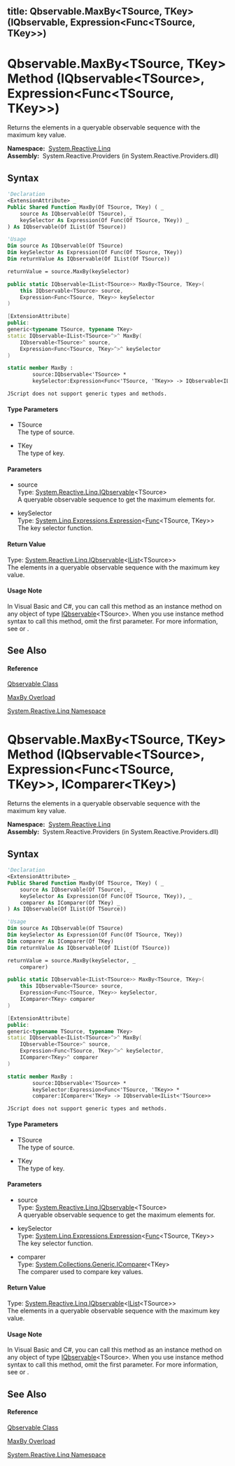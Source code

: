title: Qbservable.MaxBy<TSource, TKey>(IQbservable<TSource>, Expression<Func<TSource, TKey>>)
---
# Qbservable.MaxBy\<TSource, TKey\> Method (IQbservable\<TSource\>, Expression\<Func\<TSource, TKey\>\>)

Returns the elements in a queryable observable sequence with the maximum key value.

**Namespace:**  [System.Reactive.Linq](System.Reactive.Linq\System.Reactive.Linq.md)  
**Assembly:**  System.Reactive.Providers (in System.Reactive.Providers.dll)

## Syntax

```vb
'Declaration
<ExtensionAttribute> _
Public Shared Function MaxBy(Of TSource, TKey) ( _
    source As IQbservable(Of TSource), _
    keySelector As Expression(Of Func(Of TSource, TKey)) _
) As IQbservable(Of IList(Of TSource))
```

```vb
'Usage
Dim source As IQbservable(Of TSource)
Dim keySelector As Expression(Of Func(Of TSource, TKey))
Dim returnValue As IQbservable(Of IList(Of TSource))

returnValue = source.MaxBy(keySelector)
```

```csharp
public static IQbservable<IList<TSource>> MaxBy<TSource, TKey>(
    this IQbservable<TSource> source,
    Expression<Func<TSource, TKey>> keySelector
)
```

```c++
[ExtensionAttribute]
public:
generic<typename TSource, typename TKey>
static IQbservable<IList<TSource>^>^ MaxBy(
    IQbservable<TSource>^ source, 
    Expression<Func<TSource, TKey>^>^ keySelector
)
```

```fsharp
static member MaxBy : 
        source:IQbservable<'TSource> * 
        keySelector:Expression<Func<'TSource, 'TKey>> -> IQbservable<IList<'TSource>> 
```

```jscript
JScript does not support generic types and methods.
```

#### Type Parameters

- TSource  
  The type of source.

- TKey  
  The type of key.

#### Parameters

- source  
  Type: [System.Reactive.Linq.IQbservable](IQbservable\IQbservable(TSource).md)\<TSource\>  
  A queryable observable sequence to get the maximum elements for.

- keySelector  
  Type: [System.Linq.Expressions.Expression](https://msdn.microsoft.com/en-us/library/Bb335710)\<[Func](https://msdn.microsoft.com/en-us/library/Bb549151)\<TSource, TKey\>\>  
  The key selector function.

#### Return Value

Type: [System.Reactive.Linq.IQbservable](IQbservable\IQbservable(TSource).md)\<[IList](https://msdn.microsoft.com/en-us/library/5y536ey6)\<TSource\>\>  
The elements in a queryable observable sequence with the maximum key value.

#### Usage Note

In Visual Basic and C\#, you can call this method as an instance method on any object of type [IQbservable](IQbservable\IQbservable(TSource).md)\<TSource\>. When you use instance method syntax to call this method, omit the first parameter. For more information, see [](https://msdn.microsoft.com/en-us/library/Bb384936) or [](https://msdn.microsoft.com/en-us/library/Bb383977).

## See Also

#### Reference

[Qbservable Class](Qbservable\Qbservable.md)

[MaxBy Overload](MaxBy\Qbservable.MaxBy.md)

[System.Reactive.Linq Namespace](System.Reactive.Linq\System.Reactive.Linq.md)









# Qbservable.MaxBy\<TSource, TKey\> Method (IQbservable\<TSource\>, Expression\<Func\<TSource, TKey\>\>, IComparer\<TKey\>)

Returns the elements in a queryable observable sequence with the maximum key value.

**Namespace:**  [System.Reactive.Linq](System.Reactive.Linq\System.Reactive.Linq.md)  
**Assembly:**  System.Reactive.Providers (in System.Reactive.Providers.dll)

## Syntax

```vb
'Declaration
<ExtensionAttribute> _
Public Shared Function MaxBy(Of TSource, TKey) ( _
    source As IQbservable(Of TSource), _
    keySelector As Expression(Of Func(Of TSource, TKey)), _
    comparer As IComparer(Of TKey) _
) As IQbservable(Of IList(Of TSource))
```

```vb
'Usage
Dim source As IQbservable(Of TSource)
Dim keySelector As Expression(Of Func(Of TSource, TKey))
Dim comparer As IComparer(Of TKey)
Dim returnValue As IQbservable(Of IList(Of TSource))

returnValue = source.MaxBy(keySelector, _
    comparer)
```

```csharp
public static IQbservable<IList<TSource>> MaxBy<TSource, TKey>(
    this IQbservable<TSource> source,
    Expression<Func<TSource, TKey>> keySelector,
    IComparer<TKey> comparer
)
```

```c++
[ExtensionAttribute]
public:
generic<typename TSource, typename TKey>
static IQbservable<IList<TSource>^>^ MaxBy(
    IQbservable<TSource>^ source, 
    Expression<Func<TSource, TKey>^>^ keySelector, 
    IComparer<TKey>^ comparer
)
```

```fsharp
static member MaxBy : 
        source:IQbservable<'TSource> * 
        keySelector:Expression<Func<'TSource, 'TKey>> * 
        comparer:IComparer<'TKey> -> IQbservable<IList<'TSource>> 
```

```jscript
JScript does not support generic types and methods.
```

#### Type Parameters

- TSource  
  The type of source.

- TKey  
  The type of key.

#### Parameters

- source  
  Type: [System.Reactive.Linq.IQbservable](IQbservable\IQbservable(TSource).md)\<TSource\>  
  A queryable observable sequence to get the maximum elements for.

- keySelector  
  Type: [System.Linq.Expressions.Expression](https://msdn.microsoft.com/en-us/library/Bb335710)\<[Func](https://msdn.microsoft.com/en-us/library/Bb549151)\<TSource, TKey\>\>  
  The key selector function.

- comparer  
  Type: [System.Collections.Generic.IComparer](https://msdn.microsoft.com/en-us/library/8ehhxeaf)\<TKey\>  
  The comparer used to compare key values.

#### Return Value

Type: [System.Reactive.Linq.IQbservable](IQbservable\IQbservable(TSource).md)\<[IList](https://msdn.microsoft.com/en-us/library/5y536ey6)\<TSource\>\>  
The elements in a queryable observable sequence with the maximum key value.

#### Usage Note

In Visual Basic and C\#, you can call this method as an instance method on any object of type [IQbservable](IQbservable\IQbservable(TSource).md)\<TSource\>. When you use instance method syntax to call this method, omit the first parameter. For more information, see [](https://msdn.microsoft.com/en-us/library/Bb384936) or [](https://msdn.microsoft.com/en-us/library/Bb383977).

## See Also

#### Reference

[Qbservable Class](Qbservable\Qbservable.md)

[MaxBy Overload](MaxBy\Qbservable.MaxBy.md)

[System.Reactive.Linq Namespace](System.Reactive.Linq\System.Reactive.Linq.md)








